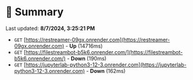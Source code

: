 # 📖 Summary
Last updated: **8/7/2024, 3:25:21 PM**

- `GET` [https://restreamer-09gx.onrender.com](https://restreamer-09gx.onrender.com) - **Up** (14716ms)
- `GET` [https://filestreambot-b5k6.onrender.com/](https://filestreambot-b5k6.onrender.com/) - **Down** (190ms)
- `GET` [https://jupyterlab-python3-12-3.onrender.com](https://jupyterlab-python3-12-3.onrender.com) - **Down** (162ms)
